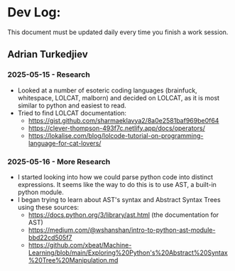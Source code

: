 # Dev Log:

This document must be updated daily every time you finish a work session.

## Adrian Turkedjiev

### 2025-05-15 - Research

- Looked at a number of esoteric coding languages (brainfuck, whitespace, LOLCAT, malborn) and decided on LOLCAT, as it is most similar to python and easiest to read.
- Tried to find LOLCAT documentation:
    - https://gist.github.com/sharmaeklavya2/8a0e2581baf969be0f64
    - https://clever-thompson-493f7c.netlify.app/docs/operators/
    - https://lokalise.com/blog/lolcode-tutorial-on-programming-language-for-cat-lovers/

### 2025-05-16 - More Research

- I started looking into how we could parse python code into distinct expressions. It seems like the way to do this is to use AST, a built-in python module.
- I began trying to learn about AST's syntax and Abstract Syntax Trees using these sources:
    - https://docs.python.org/3/library/ast.html (the documentation for AST)
    - https://medium.com/@wshanshan/intro-to-python-ast-module-bbd22cd505f7
    - https://github.com/xbeat/Machine-Learning/blob/main/Exploring%20Python's%20Abstract%20Syntax%20Tree%20Manipulation.md
 
